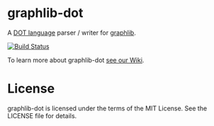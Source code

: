 # graphlib-dot

A [DOT language](http://www.graphviz.org/content/dot-language) parser / writer for [graphlib](https://github.com/cpettitt/graphlib).

[![Build Status](https://secure.travis-ci.org/cpettitt/graphlib-dot.png)](http://travis-ci.org/cpettitt/graphlib-dot)

To learn more about graphlib-dot [see our Wiki](https://github.com/cpettitt/graphlib-dot/wiki).

# License

graphlib-dot is licensed under the terms of the MIT License. See the LICENSE file
for details.

[npm package manager]: http://npmjs.org/
